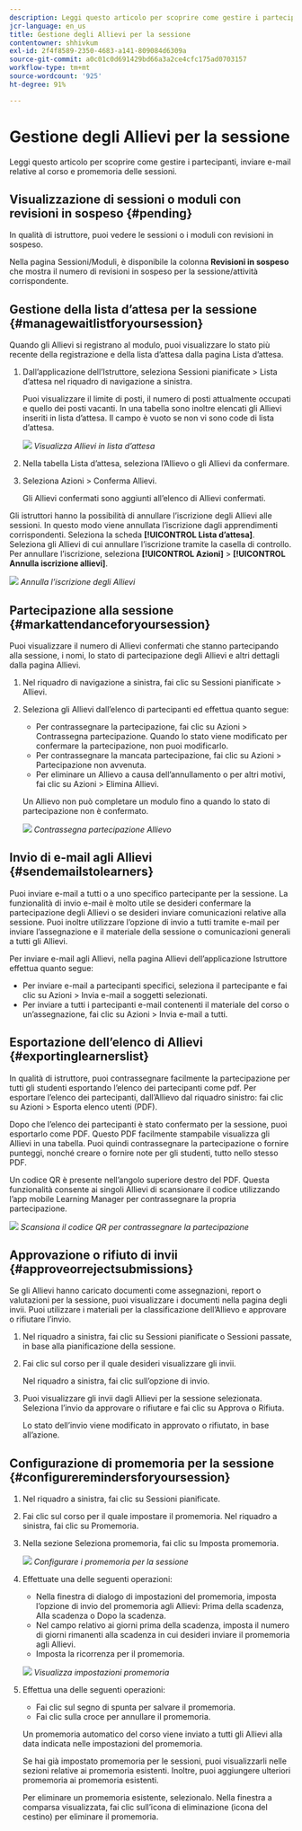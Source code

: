 ```yaml
---
description: Leggi questo articolo per scoprire come gestire i partecipanti, inviare e-mail relative al corso e promemoria delle sessioni.
jcr-language: en_us
title: Gestione degli Allievi per la sessione
contentowner: shhivkum
exl-id: 2f4f8589-2350-4683-a141-809084d6309a
source-git-commit: a0c01c0d691429bd66a3a2ce4cfc175ad0703157
workflow-type: tm+mt
source-wordcount: '925'
ht-degree: 91%

---
```


# Gestione degli Allievi per la sessione

Leggi questo articolo per scoprire come gestire i partecipanti, inviare e-mail relative al corso e promemoria delle sessioni.

## Visualizzazione di sessioni o moduli con revisioni in sospeso {#pending}

In qualità di istruttore, puoi vedere le sessioni o i moduli con revisioni in sospeso.

Nella pagina Sessioni/Moduli, è disponibile la colonna **Revisioni in sospeso** che mostra il numero di revisioni in sospeso per la sessione/attività corrispondente.

## Gestione della lista d’attesa per la sessione {#managewaitlistforyoursession}

Quando gli Allievi si registrano al modulo, puoi visualizzare lo stato più recente della registrazione e della lista d’attesa dalla pagina Lista d’attesa.

1. Dall’applicazione dell’Istruttore, seleziona Sessioni pianificate > Lista d’attesa nel riquadro di navigazione a sinistra.

   Puoi visualizzare il limite di posti, il numero di posti attualmente occupati e quello dei posti vacanti. In una tabella sono inoltre elencati gli Allievi inseriti in lista d’attesa. Il campo è vuoto se non vi sono code di lista d’attesa.

   ![](assets/waitlist.png)
   *Visualizza Allievi in lista d’attesa*

1. Nella tabella Lista d’attesa, seleziona l’Allievo o gli Allievi da confermare.
1. Seleziona Azioni > Conferma Allievi.

   Gli Allievi confermati sono aggiunti all’elenco di Allievi confermati.

Gli istruttori hanno la possibilità di annullare l’iscrizione degli Allievi alle sessioni. In questo modo viene annullata l’iscrizione dagli apprendimenti corrispondenti. Seleziona la scheda **[!UICONTROL Lista d’attesa]**. Seleziona gli Allievi di cui annullare l’iscrizione tramite la casella di controllo. Per annullare l’iscrizione, seleziona **[!UICONTROL Azioni]** > **[!UICONTROL Annulla iscrizione allievi]**.

![](assets/unenroll-learners.png)
*Annulla l’iscrizione degli Allievi*

## Partecipazione alla sessione {#markattendanceforyoursession}

Puoi visualizzare il numero di Allievi confermati che stanno partecipando alla sessione, i nomi, lo stato di partecipazione degli Allievi e altri dettagli dalla pagina Allievi.

1. Nel riquadro di navigazione a sinistra, fai clic su Sessioni pianificate > Allievi.
1. Seleziona gli Allievi dall’elenco di partecipanti ed effettua quanto segue:

   * Per contrassegnare la partecipazione, fai clic su Azioni > Contrassegna partecipazione. Quando lo stato viene modificato per confermare la partecipazione, non puoi modificarlo.
   * Per contrassegnare la mancata partecipazione, fai clic su Azioni > Partecipazione non avvenuta.
   * Per eliminare un Allievo a causa dell’annullamento o per altri motivi, fai clic su Azioni > Elimina Allievi.

   Un Allievo non può completare un modulo fino a quando lo stato di partecipazione non è confermato.

   ![](assets/markattendance.png)
   *Contrassegna partecipazione Allievo*

## Invio di e-mail agli Allievi {#sendemailstolearners}

Puoi inviare e-mail a tutti o a uno specifico partecipante per la sessione. La funzionalità di invio e-mail è molto utile se desideri confermare la partecipazione degli Allievi o se desideri inviare comunicazioni relative alla sessione. Puoi inoltre utilizzare l’opzione di invio a tutti tramite e-mail per inviare l’assegnazione e il materiale della sessione o comunicazioni generali a tutti gli Allievi.

Per inviare e-mail agli Allievi, nella pagina Allievi dell’applicazione Istruttore effettua quanto segue:

* Per inviare e-mail a partecipanti specifici, seleziona il partecipante e fai clic su Azioni > Invia e-mail a soggetti selezionati.
* Per inviare a tutti i partecipanti e-mail contenenti il materiale del corso o un’assegnazione, fai clic su Azioni > Invia e-mail a tutti.

## Esportazione dell’elenco di Allievi {#exportinglearnerslist}

In qualità di istruttore, puoi contrassegnare facilmente la partecipazione per tutti gli studenti esportando l’elenco dei partecipanti come pdf. Per esportare l’elenco dei partecipanti, dall’Allievo dal riquadro sinistro: fai clic su Azioni > Esporta elenco utenti (PDF).

Dopo che l’elenco dei partecipanti è stato confermato per la sessione, puoi esportarlo come PDF. Questo PDF facilmente stampabile visualizza gli Allievi in una tabella. Puoi quindi contrassegnare la partecipazione o fornire punteggi, nonché creare o fornire note per gli studenti, tutto nello stesso PDF.

Un codice QR è presente nell’angolo superiore destro del PDF. Questa funzionalità consente ai singoli Allievi di scansionare il codice utilizzando l’app mobile Learning Manager per contrassegnare la propria partecipazione.

![](assets/exportpdf.png)
*Scansiona il codice QR per contrassegnare la partecipazione*

## Approvazione o rifiuto di invii {#approveorrejectsubmissions}

Se gli Allievi hanno caricato documenti come assegnazioni, report o valutazioni per la sessione, puoi visualizzare i documenti nella pagina degli invii. Puoi utilizzare i materiali per la classificazione dell’Allievo e approvare o rifiutare l’invio.

1. Nel riquadro a sinistra, fai clic su Sessioni pianificate o Sessioni passate, in base alla pianificazione della sessione.
1. Fai clic sul corso per il quale desideri visualizzare gli invii.

   Nel riquadro a sinistra, fai clic sull’opzione di invio.

1. Puoi visualizzare gli invii dagli Allievi per la sessione selezionata. Seleziona l’invio da approvare o rifiutare e fai clic su Approva o Rifiuta.

   Lo stato dell’invio viene modificato in approvato o rifiutato, in base all’azione.

## Configurazione di promemoria per la sessione {#configureremindersforyoursession}

1. Nel riquadro a sinistra, fai clic su Sessioni pianificate.
1. Fai clic sul corso per il quale impostare il promemoria. Nel riquadro a sinistra, fai clic su Promemoria.
1. Nella sezione Seleziona promemoria, fai clic su Imposta promemoria.

   ![](assets/setreminder.png)
   *Configurare i promemoria per la sessione*

1. Effettuate una delle seguenti operazioni:

   * Nella finestra di dialogo di impostazioni del promemoria, imposta l’opzione di invio del promemoria agli Allievi: Prima della scadenza, Alla scadenza o Dopo la scadenza.
   * Nel campo relativo ai giorni prima della scadenza, imposta il numero di giorni rimanenti alla scadenza in cui desideri inviare il promemoria agli Allievi.
   * Imposta la ricorrenza per il promemoria.

   ![](assets/remindersettings.png)
   *Visualizza impostazioni promemoria*

1. Effettua una delle seguenti operazioni:

   * Fai clic sul segno di spunta per salvare il promemoria.
   * Fai clic sulla croce per annullare il promemoria.

   Un promemoria automatico del corso viene inviato a tutti gli Allievi alla data indicata nelle impostazioni del promemoria.

   Se hai già impostato promemoria per le sessioni, puoi visualizzarli nelle sezioni relative ai promemoria esistenti. Inoltre, puoi aggiungere ulteriori promemoria ai promemoria esistenti.

   Per eliminare un promemoria esistente, selezionalo. Nella finestra a comparsa visualizzata, fai clic sull’icona di eliminazione (icona del cestino) per eliminare il promemoria.
